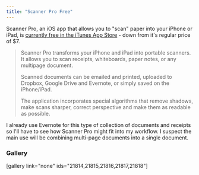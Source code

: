 ```yaml
---
title: "Scanner Pro Free"
---
```

<p>Scanner Pro, an iOS app that allows you to "scan" paper into your iPhone or iPad, is <a href="https://itunes.apple.com/ca/app/scanner-pro-by-readdle/id333710667?mt=8&uo=4&at=10l4Ki" target="itunes_store">currently free in the iTunes App Store</a> - down from it's regular price of $7.</p>
<blockquote><p>
  Scanner Pro transforms your iPhone and iPad into portable scanners. It allows you to scan receipts, whiteboards, paper notes, or any multipage document.</p>
<p>  Scanned documents can be emailed and printed, uploaded to Dropbox, Google Drive and Evernote, or simply saved on the iPhone/iPad.</p>
<p>  The application incorporates special algorithms that remove shadows, make scans sharper, correct perspective and make them as readable as possible.
</p></blockquote>
<p>I already use Evernote for this type of collection of documents and receipts so I'll have to see how Scanner Pro might fit into my workflow. I suspect the main use will be combining multi-page documents into a single document.</p>
<h3>Gallery</h3>
<p>[gallery link="none" ids="21814,21815,21816,21817,21818"]</p>
<p><a href="https://itunes.apple.com/ca/app/scanner-pro-by-readdle/id333710667?mt=8&uo=4&at=10l4Ki" target="itunes_store"style="display:inline-block;overflow:hidden;background:url(https://linkmaker.itunes.apple.com/htmlResources/assets/en_us//images/web/linkmaker/badge_appstore-lrg.png) no-repeat;width:135px;height:40px;@media only screen{background-image:url(https://linkmaker.itunes.apple.com/htmlResources/assets/en_us//images/web/linkmaker/badge_appstore-lrg.svg);}"></a></p>
